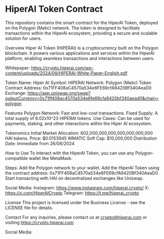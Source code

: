 # HiperAI Token Contract

This repository contains the smart contract for the HiperAI Token, deployed on the Polygon (Matic) network. The token is designed to facilitate transactions within the HiperAI ecosystem, providing a secure and scalable solution for users.

Overview
Hiper AI Token (HIPERAI) is a cryptocurrency built on the Polygon blockchain. It powers various applications and services within the HiperAI platform, enabling seamless transactions and interactions between users.

Whitepaper: https://crypto.hiperai.com/wp-content/uploads/2024/08/HIPERAI-White-Paper-English.pdf


Token Name: Hiper AI
Symbol: HIPERAI
Network: Polygon (Matic)
Token Contract Address: 0x71FF408aC4570a534e6FE69cfA9420Bf340AeaD0
Exchange: https://app.uniswap.org/swap?outputCurrency=0x71ff408ac4570a534e6fe69cfa9420bf340aead0&chain=polygon

Features
Polygon Network: Fast and low-cost transactions.
Fixed Supply: A total supply of 6.02x10^23 HIPERAI tokens.
Use Cases: Can be used for payments, staking, and other interactions within the Hiper AI ecosystem.

Tokenomics
Initial Market Allocation: 602,000,000,000,000,000,000,000 HAI tokens.
Price: $0.0153945 WMATIC
Soft Cap: $10,000,000
Distribution Date: Immediate from 26/08/2024

How to Use
To interact with the HiperAI Token, you can use any Polygon-compatible wallet like MetaMask.

Steps:
Add the Polygon network to your wallet.
Add the HiperAI Token using the contract address: 0x71FF408aC4570a534e6FE69cfA9420Bf340AeaD0
Start transacting with HAI on decentralized exchanges like Uniswap.

Social Media:
Instagram: https://www.instagram.com/hiperai.crypto/
X: https://x.com/HiperAICrypto
Telegram: https://t.me/hiperai_crypto

License
This project is licensed under the Business License - see the LICENSE file for details.

Contact
For any inquiries, please contact us at crypto@hiperai.com or visiting https://crypto.hiperai.com

Social Media:
